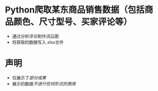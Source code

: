 # Python爬取某东商品销售数据（包括商品颜色、尺寸型号、买家评论等）
* 通过分析评论制作词云图
* 将获取的数据写入.xlsx文件
# 声明
* 仅展示了*部分成果*
* 展示的数据*不进行任何形式的商用*
